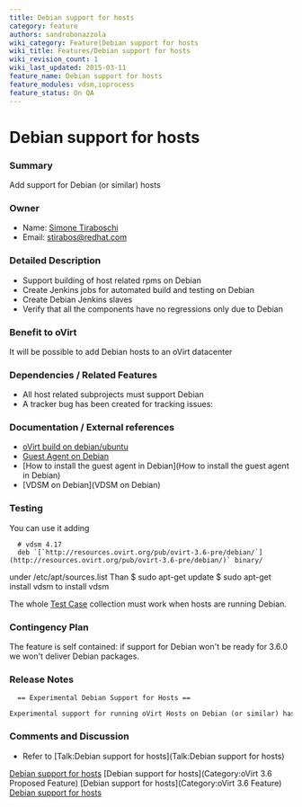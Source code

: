 ```yaml
---
title: Debian support for hosts
category: feature
authors: sandrobonazzola
wiki_category: Feature|Debian support for hosts
wiki_title: Features/Debian support for hosts
wiki_revision_count: 1
wiki_last_updated: 2015-03-11
feature_name: Debian support for hosts
feature_modules: vdsm,ioprocess
feature_status: On QA
---
```


# Debian support for hosts

### Summary

Add support for Debian (or similar) hosts

### Owner

*   Name: [Simone Tiraboschi](User:Stirabos)
*   Email: <stirabos@redhat.com>

### Detailed Description

*   Support building of host related rpms on Debian
*   Create Jenkins jobs for automated build and testing on Debian
*   Create Debian Jenkins slaves
*   Verify that all the components have no regressions only due to Debian

### Benefit to oVirt

It will be possible to add Debian hosts to an oVirt datacenter

### Dependencies / Related Features

*   All host related subprojects must support Debian
*   A tracker bug has been created for tracking issues:

### Documentation / External references

*   [oVirt build on debian/ubuntu](Ovirt_build_on_debian/ubuntu)
*   [Guest Agent on Debian](Debian/GuestAgent)
*   [How to install the guest agent in Debian](How to install the guest agent in Debian)
*   [VDSM on Debian](VDSM on Debian)

### Testing

You can use it adding

      # vdsm 4.17
      deb `[`http://resources.ovirt.org/pub/ovirt-3.6-pre/debian/`](http://resources.ovirt.org/pub/ovirt-3.6-pre/debian/)` binary/

under /etc/apt/sources.list Than $ sudo apt-get update $ sudo apt-get install vdsm to install vdsm

The whole [Test Case](http://www.ovirt.org/Category:TestCase) collection must work when hosts are running Debian.

### Contingency Plan

The feature is self contained: if support for Debian won't be ready for 3.6.0 we won't deliver Debian packages.

### Release Notes

      == Experimental Debian Support for Hosts ==
      Experimental support for running oVirt Hosts on Debian (or similar) has been added providing custom packaging of needed dependencies.

### Comments and Discussion

*   Refer to [Talk:Debian support for hosts](Talk:Debian support for hosts)

[Debian support for hosts](Category:Feature) [Debian support for hosts](Category:oVirt 3.6 Proposed Feature) [Debian support for hosts](Category:oVirt 3.6 Feature) [Debian support for hosts](Category:Integration)
